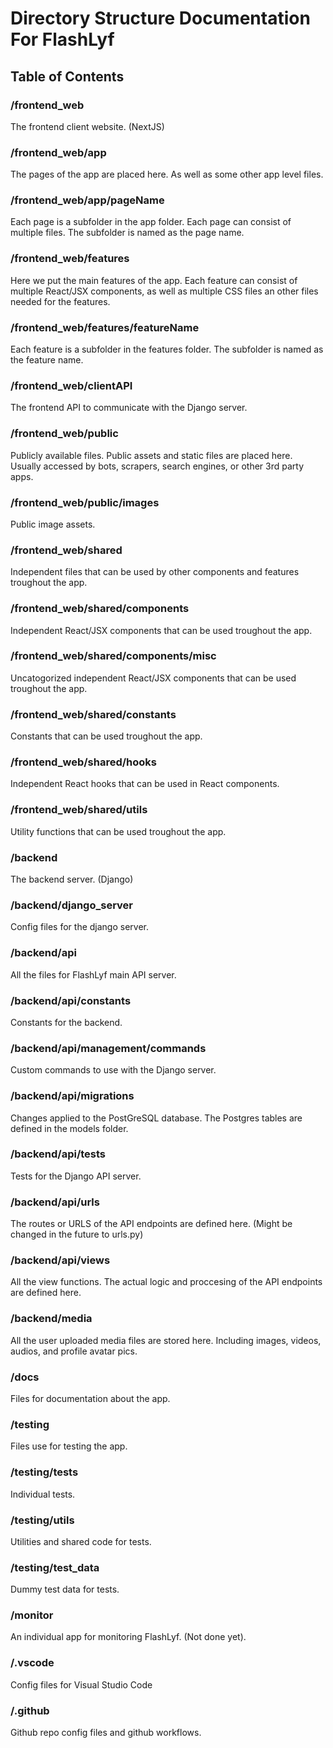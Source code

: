 # Directory Structure Documentation For FlashLyf

## Table of Contents

### /frontend_web

The frontend client website. (NextJS)

### /frontend_web/app

The pages of the app are placed here.
As well as some other app level files.

### /frontend_web/app/pageName

Each page is a subfolder in the app folder.
Each page can consist of multiple files.
The subfolder is named as the page name.

### /frontend_web/features

Here we put the main features of the app.
Each feature can consist of multiple React/JSX components,
as well as multiple CSS files an other files needed for the features.

### /frontend_web/features/featureName

Each feature is a subfolder in the features folder.
The subfolder is named as the feature name.

### /frontend_web/clientAPI

The frontend API to communicate with the Django server.

### /frontend_web/public

Publicly available files.
Public assets and static files are placed here.
Usually accessed by bots, scrapers, search engines, or other 3rd party apps.

### /frontend_web/public/images

Public image assets.

### /frontend_web/shared

Independent files that can be used by other components and features troughout the app.

### /frontend_web/shared/components

Independent React/JSX components that can be used troughout the app.

### /frontend_web/shared/components/misc

Uncatogorized independent React/JSX components that can be used troughout the app.

### /frontend_web/shared/constants

Constants that can be used troughout the app.

### /frontend_web/shared/hooks

Independent React hooks that can be used in React components.

### /frontend_web/shared/utils

Utility functions that can be used troughout the app.

### /backend

The backend server. (Django)

### /backend/django_server

Config files for the django server.

### /backend/api

All the files for FlashLyf main API server.

### /backend/api/constants

Constants for the backend.

### /backend/api/management/commands

Custom commands to use with the Django server.

### /backend/api/migrations

Changes applied to the PostGreSQL database.
The Postgres tables are defined in the models folder.

### /backend/api/tests

Tests for the Django API server.

### /backend/api/urls

The routes or URLS of the API endpoints are defined here. (Might be changed in the future to urls.py)

### /backend/api/views

All the view functions. The actual logic and proccesing of the API endpoints are defined here.

### /backend/media

All the user uploaded media files are stored here. Including images, videos, audios, and profile avatar pics.

### /docs

Files for documentation about the app.

### /testing 

Files use for testing the app.

### /testing/tests

Individual tests.

### /testing/utils

Utilities and shared code for tests.

### /testing/test_data

Dummy test data for tests.

### /monitor

An individual app for monitoring FlashLyf. (Not done yet).

### /.vscode

Config files for Visual Studio Code

### /.github

Github repo config files and github workflows.
